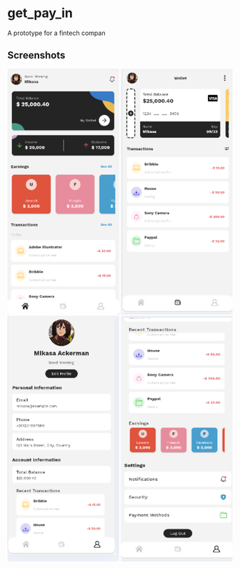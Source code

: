 # get_pay_in

A prototype for a fintech compan

## Screenshots

<img src="https://raw.githubusercontent.com/Abdelmohaymn/get_pay_in/master/screenshots/1.png" width="250" height="550"/>  <img src="https://raw.githubusercontent.com/Abdelmohaymn/get_pay_in/master/screenshots/2.png" width="250" height="550"/> <img src="https://raw.githubusercontent.com/Abdelmohaymn/get_pay_in/master/screenshots/3.png" width="250" height="550"/>
<img src="https://raw.githubusercontent.com/Abdelmohaymn/get_pay_in/master/screenshots/4.png" width="250" height="550"/> 
